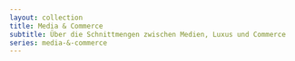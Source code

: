 ```yaml
---
layout: collection
title: Media & Commerce
subtitle: Über die Schnittmengen zwischen Medien, Luxus und Commerce
series: media-&-commerce
---
```

